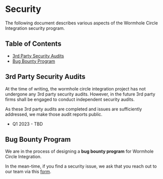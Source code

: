 # Security

The following document describes various aspects of the Wormhole Circle Integration security program.

## Table of Contents

- [3rd Party Security Audits](#3rd-Party-Security-Audits)
- [Bug Bounty Program](#Bug-Bounty-Program)

## 3rd Party Security Audits

At the time of writing, the wormhole circle integration project has not undergone any 3rd party security audits. However, in the future 3rd party firms shall be engaged to conduct independent security audits.

As these 3rd party audits are completed and issues are sufficiently addressed, we make those audit reports public.

- Q1 2023 - TBD

## Bug Bounty Program

We are in the process of designing a **bug bounty program** for Wormhole Circle Integration.

In the mean-time, if you find a security issue, we ask that you reach out to our team via this [form](https://wormhole.com/bounty/).
